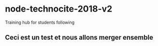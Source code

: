 # node-technocite-2018-v2
Training hub for students following

## Ceci est un test et nous allons merger ensemble
